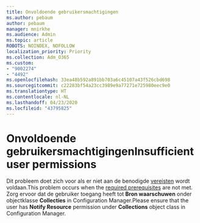 ```yaml
---
title: Onvoldoende gebruikersmachtigingen
ms.author: pebaum
author: pebaum
manager: mnirkhe
ms.audience: Admin
ms.topic: article
ROBOTS: NOINDEX, NOFOLLOW
localization_priority: Priority
ms.collection: Adm_O365
ms.custom:
- "9002274"
- "4492"
ms.openlocfilehash: 33ea48b592a891bb703a6c45107a43f526cbd698
ms.sourcegitcommit: c22283bf54a23cc3989e9a77271e725980eec9e0
ms.translationtype: HT
ms.contentlocale: nl-NL
ms.lasthandoff: 04/23/2020
ms.locfileid: "43795825"
---
```

# <a name="insufficient-user-permissions"></a><span data-ttu-id="c2726-102">Onvoldoende gebruikersmachtigingen</span><span class="sxs-lookup"><span data-stu-id="c2726-102">Insufficient user permissions</span></span>

<span data-ttu-id="c2726-103">Dit probleem doet zich voor als er niet aan de benodigde [vereisten](https://docs.microsoft.com/configmgr/tenant-attach/device-sync-actions#prerequisites) wordt voldaan.</span><span class="sxs-lookup"><span data-stu-id="c2726-103">This problem occurs when the [required prerequisites](https://docs.microsoft.com/configmgr/tenant-attach/device-sync-actions#prerequisites) are not met.</span></span> <span data-ttu-id="c2726-104">Zorg ervoor dat de gebruiker toegang heeft tot **Bron waarschuwen** onder objectklasse **Collecties** in Configuration Manager.</span><span class="sxs-lookup"><span data-stu-id="c2726-104">Please ensure that the user has **Notify Resource** permission under **Collections** object class in Configuration Manager.</span></span>

